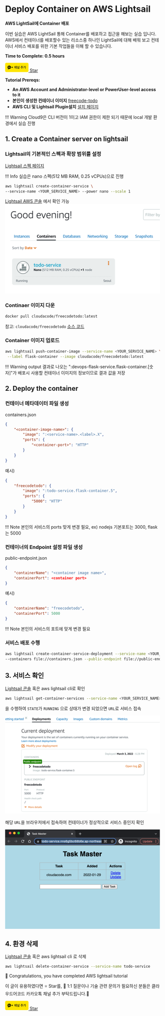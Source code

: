 # Deploy Container on AWS Lightsail

**AWS LightSail에 Container 배포**

이번 실습은 AWS LightSail 통해 Container를 배포하고 접근을 해보는 실습 입니다. AWS에서 컨테이너를 배포할수 있는 리소스중 하나인 LightSail에 대해 배워 보고 컨테이너 서비스 배포를 위한 기본 작업들을 이해 할 수 있습니다.

**Time to Complete: 0.5 hours**

<div>
<a id="channel-add-button" target="_blank" href="http://pf.kakao.com/_nxoaTs">
  <img src="../../../assets/channel_add_small.png" alt="kakao channel add button"/>
</a>
<a class="github-button" href="https://github.com/cloudacode/tutorials" data-icon="octicon-star" data-size="large" data-show-count="true" aria-label="Star cloudacode/tutorials on GitHub">Star</a>
</div>

**Tutorial Prereqs:**

* **An AWS Account and Administrator-level or PowerUser-level access to it**
* **본인이 생성한 컨테이너 이미지** [freecode-todo](https://hub.docker.com/repository/docker/cloudacode/freecodetodo)
* **AWS CLI 및 Lightsail Plugin설치**
[설치 페이지](https://lightsail.aws.amazon.com/ls/docs/en_us/articles/amazon-lightsail-install-software#install-software-aws-cli)

!!! Warning
    Cloud9은 CLI 버전이 1이고 IAM 권한이 제한 되기 때문에 local 개발 환경에서 실습 진행


## 1. Create a Container server on lightsail

### Lightsail의 기본적인 스펙과 확장 범위를 설정

[Lightsail 스펙 페이지](https://aws.amazon.com/lightsail/pricing/?nc1=h_ls)

!!! Info
        실습은 nano 스펙(512 MB RAM, 0.25 vCPUs)으로 진행

```bash
aws lightsail create-container-service \
--service-name <YOUR_SERVICE_NAME> --power nano --scale 1
```

[Lightsail AWS 콘솔](https://lightsail.aws.amazon.com/ls/webapp/home/containers) 에서 확인 가능
![lightsail-container-service](assets/lightsail-container-service.png)

### Continaer 이미지 다운

```bash
docker pull cloudacode/freecodetodo:latest
```

참고: `cloudacode/freecodetodo` [소스 코드](https://github.com/cloudacode/FlaskIntroduction)

### Container 이미지 업로드

```bash
aws lightsail push-container-image --service-name <YOUR_SERVICE_NAME> \
 --label flask-container --image cloudacode/freecodetodo:latest
```

!!! Warning
        output 결과로 나오는 ":devops-flask-service.flask-container.[숫자]"가 배포시 사용할 컨테이너 이미지의 정보이므로 결과 값을 저장

## 2. Deploy the container

### 컨테이너 메타데이터 파일 생성

containers.json
```json
{
    "<container-image-name>": {
        "image": ":<service-name>.<label>.X",
        "ports": {
            "<container-port>": "HTTP"
        }
    }
}
```

예시)
```json
{
    "freecodetodo": {
        "image": ":todo-service.flask-container.5",
        "ports": {
            "5000": "HTTP"
        }
    }
}
```

!!! Note
        본인의 서비스의 ports 맞게 변경 필요, ex) nodejs 기본포트는 3000, flask는 5000

### 컨테이너의 Endpoint 설정 파일 생성

public-endpoint.json
```json
{
    "containerName": "<container image name>",
    "containerPort": <container port>
}
```

예시)
```json
{
    "containerName": "freecodetodo",
    "containerPort": 5000
}
```

!!! Note
        본인의 서비스의 포트에 맞게 변경 필요


### 서비스 배포 수행

```bash
aws lightsail create-container-service-deployment --service-name <YOUR_SERVICE_NAME> \
--containers file://containers.json --public-endpoint file://public-endpoint.json
```

## 3. 서비스 확인

[Lightsail 콘솔](https://lightsail.aws.amazon.com/ls/webapp/home/containers) 혹은 aws lightsail cli로 확인

```bash
aws lightsail get-container-services --service-name <YOUR_SERVICE_NAME>
```
을 수행하여 `STATE`가 `RUNNING` 으로 상태가 변경 되었으면 `URL`로 서비스 접속

![lightsail-container-deployment](assets/lightsail-container-deployment.png)

해당 `URL`을 브라우저에서 접속하여 컨테이너가 정상적으로 서비스 중인지 확인

![lightsail-todo-service-ui](assets/lightsail-todo-service-ui.png)

## 4. 환경 삭제

[Lightsail 콘솔](https://lightsail.aws.amazon.com/ls/webapp/home/containers) 혹은 aws lightsail cli 로 삭제

```bash
aws lightsail delete-container-service --service-name todo-service
```

🎉 Congratulations, you have completed AWS lightsail tutorial

이 글이 유용하였다면 ⭐ Star를, 💬 1:1 질문이나 기술 관련 문의가 필요하신 분들은 클라우드어코드 카카오톡 채널 추가 부탁드립니다.🤗

<div>
<a id="channel-add-button" target="_blank" href="http://pf.kakao.com/_nxoaTs">
  <img src="../../../assets/channel_add_small.png" alt="kakao channel add button"/>
</a>
<a class="github-button" href="https://github.com/cloudacode/tutorials" data-icon="octicon-star" data-size="large" data-show-count="true" aria-label="Star cloudacode/tutorials on GitHub">Star</a>
</div>

<script async defer src="https://buttons.github.io/buttons.js"></script>
